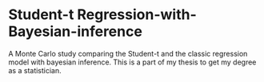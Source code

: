 # Student-t Regression-with-Bayesian-inference
A Monte Carlo study comparing the Student-t and the classic regression model with bayesian inference.
This is a part of my thesis to get my degree as a statistician.
